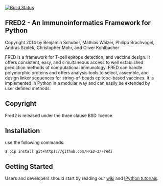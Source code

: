 [![Build Status](https://travis-ci.org/FRED-2/Fred2.svg)](https://travis-ci.org/FRED-2/Fred2)

FRED2 - An Immunoinformatics Framework for Python
-------------------------------------------------
Copyright 2014 by Benjamin Schuber,  Mathias Walzer, Philipp Brachvogel, Andras Szolek, Christopher Mohr, and Oliver Kohlbacher


FRED is a framework for T-cell epitope detection, and vaccine design. It  offers consistent, easy, and simultaneous access to well established prediction methods of computational immunology. FRED can handle polymorphic proteins and offers analysis tools to select, assemble, and design linker sequences for string-of-beads epitope-based vaccines. It is implemented in Python in a modular way and can easily be extended by user defined methods.


Copyright
----------
Fred2 is released under the three clause BSD licence.

Installation
------------

use the following commands:

    $ pip install git+https://github.com/FRED-2/Fred2

Getting Started
---------------

Users and developers should start by reading our [wiki](https://github.com/FRED-2/Fred2/wiki) and [IPython tutorials](https://github.com/FRED-2/Fred2/tree/master/Fred2/tutorials).
